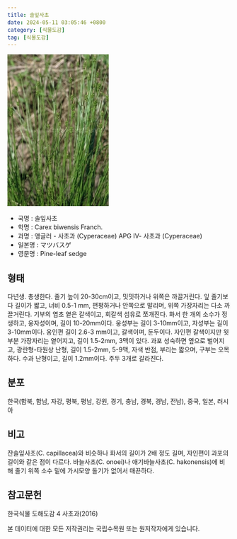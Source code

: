 ```yaml
---
title: 솔잎사초
date: 2024-05-11 03:05:46 +0800
category: [식물도감]
tag: [식물도감]
---
```




![솔잎사초](/assets/img/fileUpload/plants/basic/Cyperaceae/Carex/5060/1_th2.JPG)
- 국명 : 솔잎사초
- 학명 : Carex biwensis Franch.
- 과명 : 앵글러 - 사초과 (Cyperaceae) APG Ⅳ- 사초과 (Cyperaceae)
- 일본명 : マツバスゲ
- 영문명 : Pine-leaf sedge


## 형태
다년생. 총생한다. 줄기 높이 20-30cm이고, 밋밋하거나 위쪽은 까끌거린다. 잎 줄기보다 길이가 짧고, 너비 0.5-1 mm, 편평하거나 안쪽으로 말리며, 위쪽 가장자리는 다소 까끌거린다. 기부의 엽초 옅은 갈색이고, 회갈색 섬유로 쪼개진다. 화서 한 개의 소수가 정생하고, 웅자성이며, 길이 10-20mm이다. 웅성부는 길이 3-10mm이고, 자성부는 길이 3-10mm이다. 웅인편 길이 2.6-3 mm이고, 갈색이며, 둔두이다. 자인편 갈색이지만 윗부분 가장자리는 옅어지고, 길이 1.5-2mm, 3맥이 있다. 과포 성숙하면 옆으로 벌어지고, 광란형-타원상 난형, 길이 1.5-2mm, 5-9맥, 자색 반점, 부리는 짧으며, 구부는 오목하다. 수과 난형이고, 길이 1.2mm이다. 주두 3개로 갈라진다.
## 분포
한국(함북, 함남, 자강, 평북, 평남, 강원, 경기, 충남, 경북, 경남, 전남), 중국, 일본, 러시아
## 비고
잔솔잎사초(C. capillacea)와 비슷하나 화서의 길이가 2배 정도 길며, 자인편이 과포의 길이와 같은 점이 다르다. 바늘사초(C. onoei)나 애기바늘사초(C. hakonensis)에 비해 줄기 위쪽 소수 밑에 가시모양 돌기가 없어서 매끈하다.
## 참고문헌
한국식물 도해도감 4 사초과(2016)






본 데이터에 대한 모든 저작권리는 국립수목원 또는 원저작자에게 있습니다.
